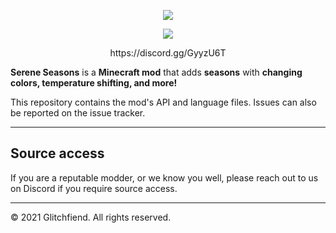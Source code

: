 <p align="center"><img src="https://i.imgur.com/l4lO6VR.png"></p>

<p align="center"><img src="https://i.imgur.com/CYxKg5M.png"></p>

<p align="center">https://discord.gg/GyyzU6T</p>

**Serene Seasons** is a **Minecraft mod** that adds **seasons** with **changing colors, temperature shifting, and more!**

This repository contains the mod's API and language files. Issues can also be reported on the issue tracker.

-----------------

## Source access

If you are a reputable modder, or we know you well, please reach out to us on Discord if you require source access.

-----------------

© 2021 Glitchfiend. All rights reserved.